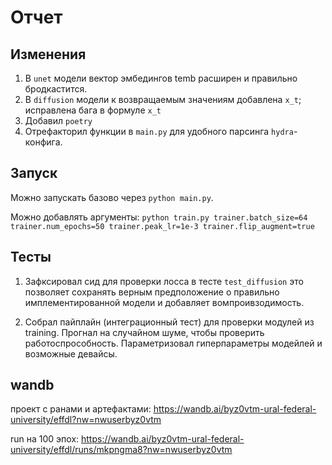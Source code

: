# Отчет

## Изменения
1) В ```unet``` модели вектор эмбедингов temb расширен и правильно бродкастится.
2) В ```diffusion``` модели к возвращаемым значениям добавлена ```x_t```; исправлена бага в формуле ```x_t```
3) Добавил ```poetry```
3) Отрефакторил функции в ```main.py``` для удобного парсинга ```hydra```-конфига.

## Запуск

Можно запускать базово через ```python main.py```. 

Можно добавлять аргументы: ```python train.py trainer.batch_size=64 trainer.num_epochs=50 trainer.peak_lr=1e-3 trainer.flip_augment=true```


## Тесты

1) Зафксировал сид для проверки лосса в тесте ```test_diffusion``` это позволяет сохранять верным предположение о правильно имплементированной модели и добавляет вомпроивзодимость.

2) Собрал пайплайн (интеграционный тест) для проверки модулей из training. Прогнал на случайном шуме, чтобы проверить работоспрособность. Параметризовал гиперпараметры модейлей и возможные девайсы.

## wandb

проект с ранами и артефактами: https://wandb.ai/byz0vtm-ural-federal-university/effdl?nw=nwuserbyz0vtm

run на 100 эпох: https://wandb.ai/byz0vtm-ural-federal-university/effdl/runs/mkpngma8?nw=nwuserbyz0vtm
